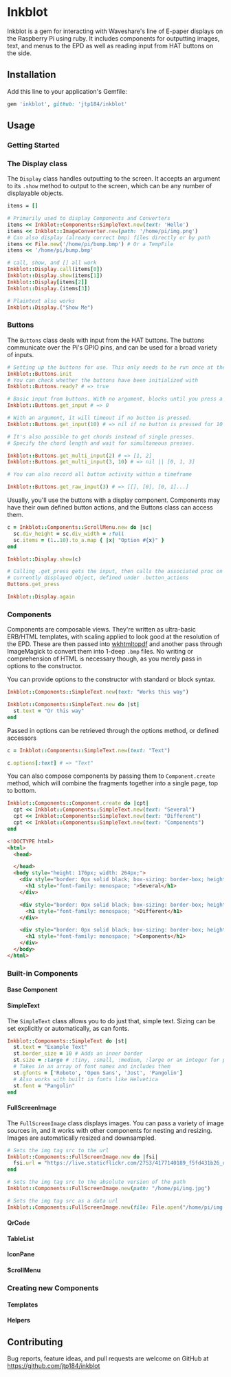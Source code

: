 # Inkblot

Inkblot is a gem for interacting with Waveshare's line of E-paper displays on the Raspberry Pi using ruby. It includes components for outputting images, text, and menus to the EPD as well as reading input from HAT buttons on the side.

## Installation

Add this line to your application's Gemfile:

```ruby
gem 'inkblot', github: 'jtp184/inkblot'
```

## Usage

### Getting Started

### The Display class

The `Display` class handles outputting to the screen. It accepts an argument to its `.show` method to output to the screen, which can be any number of displayable objects.

```ruby
items = []

# Primarily used to display Components and Converters
items << Inkblot::Components::SimpleText.new(text: 'Hello')
items << Inkblot::ImageConverter.new(path: '/home/pi/img.png')
# Can also display (already correct bmp) files directly or by path
items << File.new('/home/pi/bump.bmp') # Or a TempFile
items << '/home/pi/bump.bmp'

# call, show, and [] all work
Inkblot::Display.call(items[0])
Inkblot::Display.show(items[1])
Inkblot::Display[items[2]]
Inkblot::Display.(items[3])

# Plaintext also works
Inkblot::Display.("Show Me")
```
### Buttons

The `Buttons` class deals with input from the HAT buttons. The buttons communicate over the Pi's GPIO pins, and can be used for a broad variety of inputs.

```ruby
# Setting up the buttons for use. This only needs to be run once at the start
Inkblot::Buttons.init
# You can check whether the buttons have been initialized with
Inkblot::Buttons.ready? # => true

# Basic input from buttons. With no argument, blocks until you press a button then returns an index
Inkblot::Buttons.get_input # => 0

# With an argument, it will timeout if no button is pressed.
Inkblot::Buttons.get_input(10) # => nil if no button is pressed for 10 seconds

# It's also possible to get chords instead of single presses.
# Specify the chord length and wait for simultaneous presses.

Inkblot::Buttons.get_multi_input(2) # => [1, 2]
Inkblot::Buttons.get_multi_input(3, 10) # => nil || [0, 1, 3]

# You can also record all button activity within a timeframe

Inkblot::Buttons.get_raw_input(3) # => [[], [0], [0, 1]...]
```

Usually, you'll use the buttons with a display component. Components may have their own defined button actions, and the Buttons class can access them.

```ruby
c = Inkblot::Components::ScrollMenu.new do |sc|
  sc.div_height = sc.div_width = :full
  sc.items = (1..10).to_a.map { |x| "Option #{x}" }
end

Inkblot::Display.show(c)

# Calling .get_press gets the input, then calls the associated proc on the
# currently displayed object, defined under .button_actions
Buttons.get_press

Inkblot::Display.again
```

### Components

Components are composable views. They're written as ultra-basic ERB/HTML templates, with scaling applied to look good at the resolution of the EPD. These are then passed into [wkhtmltopdf](https://wkhtmltopdf.org/) and another pass through ImageMagick to convert them into 1-deep `.bmp` files. No writing or comprehension of HTML is necessary though, as you merely pass in options to the constructor.

You can provide options to the constructor with standard or block syntax.

```ruby
Inkblot::Components::SimpleText.new(text: "Works this way")

Inkblot::Components::SimpleText.new do |st|
  st.text = "Or this way"
end
```

Passed in options can be retrieved through the options method, or defined accessors

```ruby
c = Inkblot::Components::SimpleText.new(text: "Text")

c.options[:text] # => "Text"
```

You can also compose components by passing them to `Component.create` method, which will combine the fragments together into a single page, top to bottom.

```ruby
Inkblot::Components::Component.create do |cpt|
  cpt << Inkblot::Components::SimpleText.new(text: "Several")
  cpt << Inkblot::Components::SimpleText.new(text: "Different")
  cpt << Inkblot::Components::SimpleText.new(text: "Components")
end
```

```html
<!DOCTYPE html>
<html>
  <head>

  </head>
  <body style="height: 176px; width: 264px;">
    <div style="border: 0px solid black; box-sizing: border-box; height: 100%; width: 100%; display: flex; flex-flow: column; align-items: center; justify-content: center; text-align: center">
      <h1 style="font-family: monospace; ">Several</h1>
    </div>

    <div style="border: 0px solid black; box-sizing: border-box; height: 100%; width: 100%; display: flex; flex-flow: column; align-items: center; justify-content: center; text-align: center">
      <h1 style="font-family: monospace; ">Different</h1>
    </div>

    <div style="border: 0px solid black; box-sizing: border-box; height: 100%; width: 100%; display: flex; flex-flow: column; align-items: center; justify-content: center; text-align: center">
      <h1 style="font-family: monospace; ">Components</h1>
    </div>
  </body>
</html>
```

### Built-in Components

#### Base Component
#### SimpleText

The `SimpleText` class allows you to do just that, simple text. Sizing can be set explicitly or automatically, as can fonts.

```ruby
Inkblot::Components::SimpleText do |st|
  st.text = "Example Text"
  st.border_size = 10 # Adds an inner border
  st.size = :large # :tiny, :small, :medium, :large or an integer for px
  # Takes in an array of font names and includes them
  st.gfonts = ['Roboto', 'Open Sans', 'Jost', 'Pangolin']
  # Also works with built in fonts like Helvetica
  st.font = "Pangolin"
end
```

#### FullScreenImage

The `FullScreenImage` class displays images. You can pass a variety of image sources in, and it works with other components for nesting and resizing. Images are automatically resized and downsampled.

```ruby
# Sets the img tag src to the url
Inkblot::Components::FullScreenImage.new do |fsi| 
  fsi.url = "https://live.staticflickr.com/2753/4177140189_f5fd431b26_o_d.jpg"
end

# Sets the img tag src to the absolute version of the path
Inkblot::Components::FullScreenImage.new(path: "/home/pi/img.jpg")

# Sets the img tag src as a data url
Inkblot::Components::FullScreenImage.new(file: File.open("/home/pi/img.jpg"))
```
#### QrCode
#### TableList
#### IconPane
#### ScrollMenu

### Creating new Components

#### Templates
#### Helpers

## Contributing

Bug reports, feature ideas, and pull requests are welcome on GitHub at https://github.com/jtp184/inkblot

